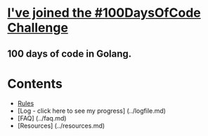 # [I've joined the #100DaysOfCode Challenge](http://www.100daysofcode.com/ "Official Website")

## 100 days of code in Golang.

# Contents
  * [Rules](../100daysofcode/master/rules)
  * [Log - click here to see my progress] (../logfile.md)
  * [FAQ] (../faq.md)
  * [Resources] (../resources.md)
